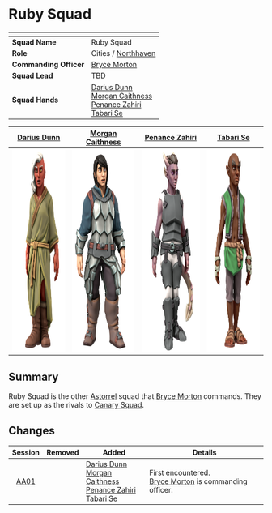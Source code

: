 # Ruby Squad

| []() | |
| --- | --- |
| **Squad Name** | Ruby Squad | squad.2
| **Role** | Cities / [Northhaven](../../../places/cities/northhaven.md) |
| **Commanding Officer** | [Bryce Morton](../../../characters/bryce-morton.md) |
| **Squad Lead** | TBD |
| **Squad Hands** | [Darius Dunn](../../../characters/darius-dunn.md)<br>[Morgan Caithness](../../../characters/morgan-caithness.md)<br>[Penance Zahiri](../../../characters/penance-zahiri.md)<br>[Tabari Se](../../../characters/tabari-se.md)

| [Darius Dunn](../../../characters/darius-dunn.md) | [Morgan Caithness](../../../characters/morgan-caithness.md) | [Penance Zahiri](../../../characters/penance-zahiri.md) | [Tabari Se](../../../characters/tabari-se.md) |
|:---:|:---:|:---:|:---:|
| <img src="https://raw.githubusercontent.com/jesskelsall/astarus-images/main/characters/portraits/94fe4e7c79cbcd9a.png" height="400" /> | <img src="https://raw.githubusercontent.com/jesskelsall/astarus-images/main/characters/portraits/e7a36c7e28f97107.png" height="400" /> | <img src="https://raw.githubusercontent.com/jesskelsall/astarus-images/main/characters/portraits/1c019d0a10e8341a.png" height="400" /> | <img src="https://raw.githubusercontent.com/jesskelsall/astarus-images/main/characters/portraits/0e9d44f0b522c033.png" height="400" /> | 

## Summary

Ruby Squad is the other [Astorrel](../astorrel.md) squad that [Bryce Morton](../../../characters/bryce-morton.md) commands. They are set up as the rivals to [Canary Squad](canary-squad.md).

## Changes

| Session | Removed | Added | Details |
|:---:| --- | --- | --- |
| [AA01](../../../sessions/AA01.md) || [Darius Dunn](../../../characters/darius-dunn.md)<br>[Morgan Caithness](../../../characters/morgan-caithness.md)<br>[Penance Zahiri](../../../characters/penance-zahiri.md)<br>[Tabari Se](../../../characters/tabari-se.md) | First encountered.<br>[Bryce Morton](../../../characters/bryce-morton.md) is commanding officer. |
